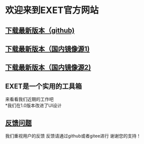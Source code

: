 # 欢迎来到EXET官方网站
## [下载最新版本（github)](https://github.com/XIAOYUANXIONG/EXET/releases/download/1.0/EXET.exe)
## [下载最新版本（国内镜像源1)](https://cdn.410wl.cn/api/1647825395-571.exe) 
## [下载最新版本（国内镜像源2)](https://pan.bilnn.cn/api/v3/file/sourcejump/XrkqeYTd/aZGtJBSUDYdXxN9TRVHANJhtjAuymbUSoYQyZo0Tnhk*)
## EXET是一个实用的工具箱
   来看看我们近期的工作吧    
   *我们在1.0版本改进了UI设计
## [反馈问题](https://github.com/XIAOYUANXIONG/EXET/issues)
   我们重视用户的反馈
   反馈请通过github或者gitee进行
   谢谢您的支持！


   
   
